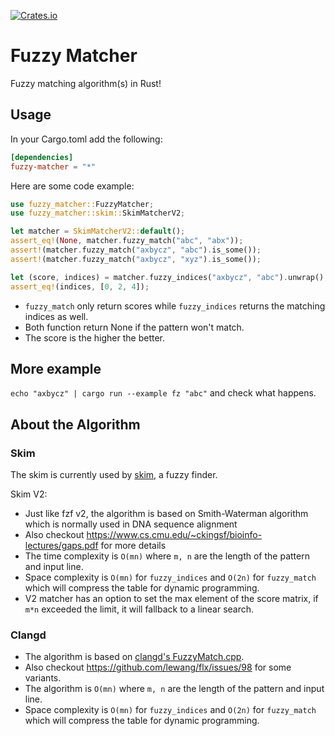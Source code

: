[![Crates.io](https://img.shields.io/crates/v/fuzzy-matcher.svg)](https://crates.io/crates/fuzzy-matcher)

# Fuzzy Matcher

Fuzzy matching algorithm(s) in Rust!

## Usage

In your Cargo.toml add the following:

```toml
[dependencies]
fuzzy-matcher = "*"
```

Here are some code example:

```rust
use fuzzy_matcher::FuzzyMatcher;
use fuzzy_matcher::skim::SkimMatcherV2;

let matcher = SkimMatcherV2::default();
assert_eq!(None, matcher.fuzzy_match("abc", "abx"));
assert!(matcher.fuzzy_match("axbycz", "abc").is_some());
assert!(matcher.fuzzy_match("axbycz", "xyz").is_some());

let (score, indices) = matcher.fuzzy_indices("axbycz", "abc").unwrap();
assert_eq!(indices, [0, 2, 4]);
```

- `fuzzy_match` only return scores while `fuzzy_indices` returns the matching
    indices as well.
- Both function return None if the pattern won't match.
- The score is the higher the better.

## More example

`echo "axbycz" | cargo run --example fz "abc"` and check what happens.

## About the Algorithm

### Skim

The skim is currently used by [skim](https://github.com/lotabout/skim), a
fuzzy finder.

Skim V2:

- Just like fzf v2, the algorithm is based on Smith-Waterman algorithm which
    is normally used in DNA sequence alignment
- Also checkout https://www.cs.cmu.edu/~ckingsf/bioinfo-lectures/gaps.pdf for
    more details
- The time complexity is `O(mn)` where `m, n` are the length of the pattern
    and input line.
- Space complexity is `O(mn)` for `fuzzy_indices` and `O(2n)` for
    `fuzzy_match` which will compress the table for dynamic programming.
- V2 matcher has an option to set the max element of the score matrix, if
    `m*n` exceeded the limit, it will fallback to a linear search.

### Clangd

- The algorithm is based on [clangd's FuzzyMatch.cpp](https://github.com/MaskRay/ccls/blob/master/src/fuzzy_match.cc).
- Also checkout https://github.com/lewang/flx/issues/98 for some variants.
- The algorithm is `O(mn)` where `m, n` are the length of the pattern and
    input line.
- Space complexity is `O(mn)` for `fuzzy_indices` and `O(2n)` for
    `fuzzy_match` which will compress the table for dynamic programming.
